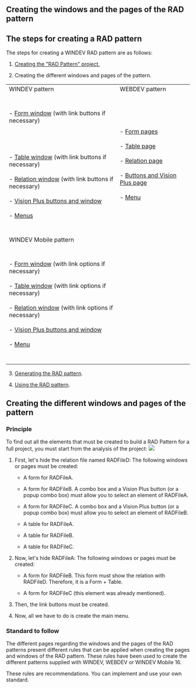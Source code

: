 


## Creating the windows and the pages of the RAD pattern
			



<a name="NOTE1"></a>
<a name="NOTE1_1"></a>


## The steps for creating a RAD pattern
<a name="the_steps_for_creating_rad_pattern_ELTTEXTE000156"></a>
The steps for creating a WINDEV RAD pattern are as follows:

1. [Creating the "RAD Pattern" project.](../Editeurs/2031021.md)

2. Creating the different windows and pages of the pattern. 
	


|   |   |
| --- | --- |
| WINDEV pattern | WEBDEV pattern |
| <br><br>	- [Form window](../Editeurs/2031025.md) (with link buttons if necessary)<br><br><br><br><br>	- [Table window](../Editeurs/2031026.md) (with link buttons if necessary)<br><br>	- [Relation window](../Editeurs/2031027.md) (with link buttons if necessary)<br><br>	- [Vision Plus buttons and window](../Editeurs/2031029.md)<br><br>	- [Menus](../Editeurs/2031030.md)<br><br><br> | <br><br>	- [Form pages](../Editeurs/2031031.md)<br><br>	- [Table page](../Editeurs/2031032.md)<br><br>	- [Relation page](../Editeurs/2031033.md)<br><br>	- [Buttons and Vision Plus page](../Editeurs/2031035.md)<br><br>	- [Menu](../Editeurs/2031034.md)<br><br><br> |
| WINDEV Mobile pattern |
| <br><br>	- [Form window](../Editeurs/2031036.md) (with link options if necessary)<br><br>	- [Table window](../Editeurs/2031037.md) (with link options if necessary)<br><br>	- [Relation window](../Editeurs/2031038.md) (with link options if necessary)<br><br>	- [Vision Plus buttons and window](../Editeurs/2031040.md)<br><br>	- [Menu](../Editeurs/2031041.md)<br><br><br> |



3. [Generating the RAD pattern](../Editeurs/2031023.md).

4. [Using the RAD pattern](../Editeurs/2031024.md).




<a name="NOTE2"></a>
<a name="NOTE2_1"></a>


## Creating the different windows and pages of the pattern
<a name="creating_the_different_windows_and_pages_the_pattern_ELTTEXTE000180"></a>


### Principle
<a name="principle_ELTPARAGRAPHE000082"></a>

To find out all the elements that must be created to build a RAD Pattern for a full project, you must start from the analysis of the project: ![](https://doc.pcsoft.fr/en-US/images/image.awp?langid=3&name=RAD_Pattern.gif)


1. First, let's hide the relation file named RADFileD: The following windows or pages must be created:

	- A form for RADFileA.

	- A form for RADFileB. A combo box and a Vision Plus button (or a popup combo box) must allow you to select an element of RADFileA.

	- A form for RADFileC. A combo box and a Vision Plus button (or a popup combo box) must allow you to select an element of RADFileB.

	- A table for RADFileA.

	- A table for RADFileB.

	- A table for RADFileC.




2. Now, let's hide RADFileA: The following windows or pages must be created:

	- A form for RADFileB. This form must show the relation with RADFileD. Therefore, it is a Form + Table.  

	- A form for RADFileC (this element was already mentioned).




3. Then, the link buttons must be created.

4. Now, all we have to do is create the main menu.



<a name="NOTE2_2"></a>


### Standard to follow
<a name="standard_follow_ELTPARAGRAPHE000105"></a>

The different pages regarding the windows and the pages of the RAD patterns present different rules that can be applied when creating the pages and windows of the RAD pattern. These rules have been used to create the different patterns supplied with WINDEV, WEBDEV or WINDEV Mobile 16.

These rules are recommendations. You can implement and use your own standard.


